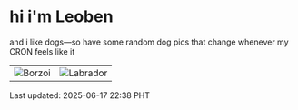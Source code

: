 # hi i'm Leoben

and i like dogs—so have some random dog pics that change whenever my CRON feels like it

|  |  |
|--------|----------|
| ![Borzoi](https://random-dog-vercel.vercel.app/api/random-borzoi?v=1750171124) | ![Labrador](https://random-dog-vercel.vercel.app/api/random-labrador?v=1750171124) |

Last updated: 2025-06-17 22:38 PHT
